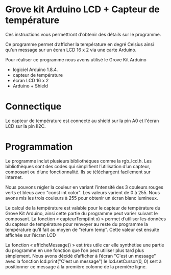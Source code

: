 # Grove kit Arduino LCD + Capteur de température

Ces instructions vous permettront d'obtenir des détails sur le programme.

Ce programme permet d’afficher la température en degré Celsius ainsi qu’un message sur un écran LCD 16 x 2 via une carte Arduino.

Pour réaliser ce programme nous avons utilisé le Grove Kit Arduino

* logiciel Arduino 1.8.4.
* capteur de température
* écran LCD 16 x 2 
* Arduino + Shield
 
# Connectique

Le capteur de température est connecté au shield sur la pin A0 et l'écran LCD sur la pin II2C.

# Programmation
Le programme inclut plusieurs bibliothèques comme la rgb_lcd.h. Les bibliothèques sont des codes qui simplifient l’utilisation d’un capteur, composant ou d’une fonctionnalité.
Ils se téléchargent facilement sur internet. 
 
Nous pouvons régler la couleur en variant l’intensité des 3 couleurs rouges verts et bleus avec "const int color". Les valeurs varient de 0 à 255.
Nous avons mis les trois couleurs à 255 pour obtenir un écran blanc lumineux.

Le calcul de la température est valable pour le capteur de température du Grove Kit Arduino, ainsi cette partie du programme peut varier suivant le composant.
La fonction «  capteurTemp(int x) » permet d’utiliser les données du capteur de température pour renvoyer au reste du programme la température qu’il fait au moyen de “return temp”.
Cette valeur est ensuite affichée sur l’écran LCD
 
 La fonction « afficheMessage() » est très utile car elle synthétise une partie du programme en une fonction que l’on peut utiliser plus tard plus simplement. Nous avons décidé d’afficher à l’écran "C'est un message" avec la fonction lcd.print("C'est un message") le lcd.setCursor(0, 0) sert à positionner ce message à la première colonne de la première ligne.
